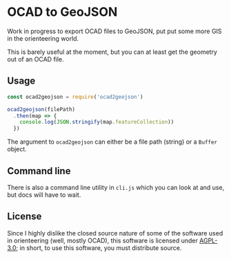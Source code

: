 OCAD to GeoJSON
===============

Work in progress to export OCAD files to GeoJSON, put put some more GIS in the orienteering world.

This is barely useful at the moment, but you can at least get the geometry out of an OCAD file.

## Usage

```js
const ocad2geojson = require('ocad2geojson')

ocad2geojson(filePath)
  .then(map => {
    console.log(JSON.stringify(map.featureCollection))
  })
```

The argument to `ocad2geojson` can either be a file path (string) or a `Buffer` object.

## Command line

There is also a command line utility in `cli.js` which you can look at and use, but docs will have to wait.

## License

Since I highly dislike the closed source nature of some of the software used in orienteering (well, mostly OCAD),
this software is licensed under [AGPL-3.0](LICENSE); in short, to use this software, you must distribute source.
